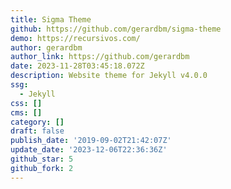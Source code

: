 ```yaml
---
title: Sigma Theme
github: https://github.com/gerardbm/sigma-theme
demo: https://recursivos.com/
author: gerardbm
author_link: https://github.com/gerardbm
date: 2023-11-28T03:45:18.072Z
description: Website theme for Jekyll v4.0.0
ssg:
  - Jekyll
css: []
cms: []
category: []
draft: false
publish_date: '2019-09-02T21:42:07Z'
update_date: '2023-12-06T22:36:36Z'
github_star: 5
github_fork: 2
---
```

